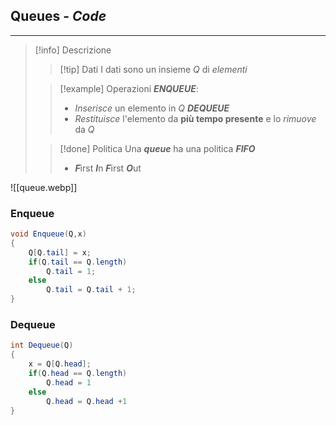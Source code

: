 ## Queues - *Code*
---
>[!info] Descrizione
>>[!tip] Dati
>>I dati sono un insieme $Q$ di *elementi*
>
>>[!example] Operazioni
>>***ENQUEUE***:
>>- *Inserisce* un elemento in $Q$
>>***DEQUEUE***
>>- *Restituisce* l'elemento da **più tempo presente** e lo *rimuove* da $Q$
>
>>[!done] Politica
>>Una ***queue*** ha una politica ***FIFO***
>>- ***F***irst ***I***n ***F***irst ***O***ut

![[queue.webp]]

### Enqueue

```Java
void Enqueue(Q,x)
{
	Q[Q.tail] = x;
	if(Q.tail == Q.length)
		Q.tail = 1;
	else
		Q.tail = Q.tail + 1;
}
```

### Dequeue

```Java
int Dequeue(Q)
{
	x = Q[Q.head];
	if(Q.head == Q.length)
		Q.head = 1
	else
		Q.head = Q.head +1
}
```